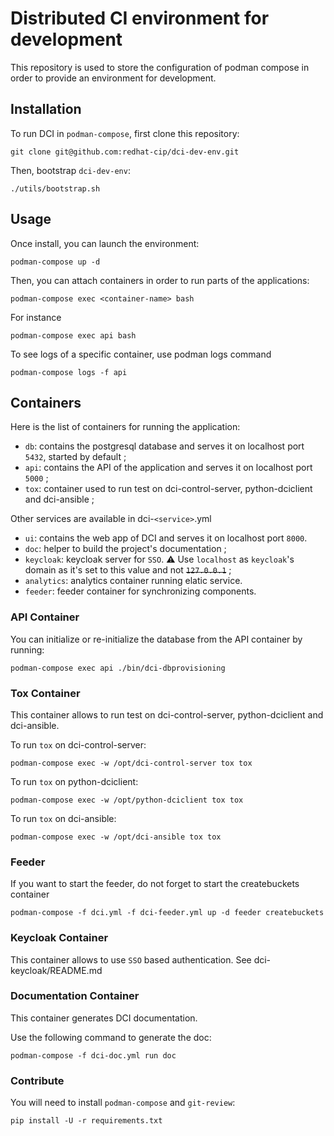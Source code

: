 # Distributed CI environment for development

This repository is used to store the configuration of podman compose in order to provide an environment for development.

## Installation

To run DCI in `podman-compose`, first clone this repository:

    git clone git@github.com:redhat-cip/dci-dev-env.git

Then, bootstrap `dci-dev-env`:

    ./utils/bootstrap.sh

## Usage

Once install, you can launch the environment:

    podman-compose up -d

Then, you can attach containers in order to run parts of the applications:

    podman-compose exec <container-name> bash

For instance

    podman-compose exec api bash

To see logs of a specific container, use podman logs command

    podman-compose logs -f api

## Containers

Here is the list of containers for running the application:

- `db`: contains the postgresql database and serves it on localhost port `5432`, started by default ;
- `api`: contains the API of the application and serves it on localhost port `5000` ;
- `tox`: container used to run test on dci-control-server, python-dciclient and dci-ansible ;

Other services are available in dci-`<service>`.yml

- `ui`: contains the web app of DCI and serves it on localhost port `8000`.
- `doc`: helper to build the project's documentation ;
- `keycloak`: keycloak server for `SSO`. :warning: Use `localhost` as `keycloak`'s domain as it's set to this value and not <s>`127.0.0.1`</s> ;
- `analytics`: analytics container running elatic service.
- `feeder`: feeder container for synchronizing components.

### API Container

You can initialize or re-initialize the database from the API container by running:

    podman-compose exec api ./bin/dci-dbprovisioning

### Tox Container

This container allows to run test on dci-control-server, python-dciclient and dci-ansible.

To run `tox` on dci-control-server:

    podman-compose exec -w /opt/dci-control-server tox tox

To run `tox` on python-dciclient:

    podman-compose exec -w /opt/python-dciclient tox tox

To run `tox` on dci-ansible:

    podman-compose exec -w /opt/dci-ansible tox tox

### Feeder

If you want to start the feeder, do not forget to start the createbuckets container

    podman-compose -f dci.yml -f dci-feeder.yml up -d feeder createbuckets

### Keycloak Container

This container allows to use `SSO` based authentication.
See dci-keycloak/README.md

### Documentation Container

This container generates DCI documentation.

Use the following command to generate the doc:

    podman-compose -f dci-doc.yml run doc

### Contribute

You will need to install `podman-compose` and `git-review`:

    pip install -U -r requirements.txt
